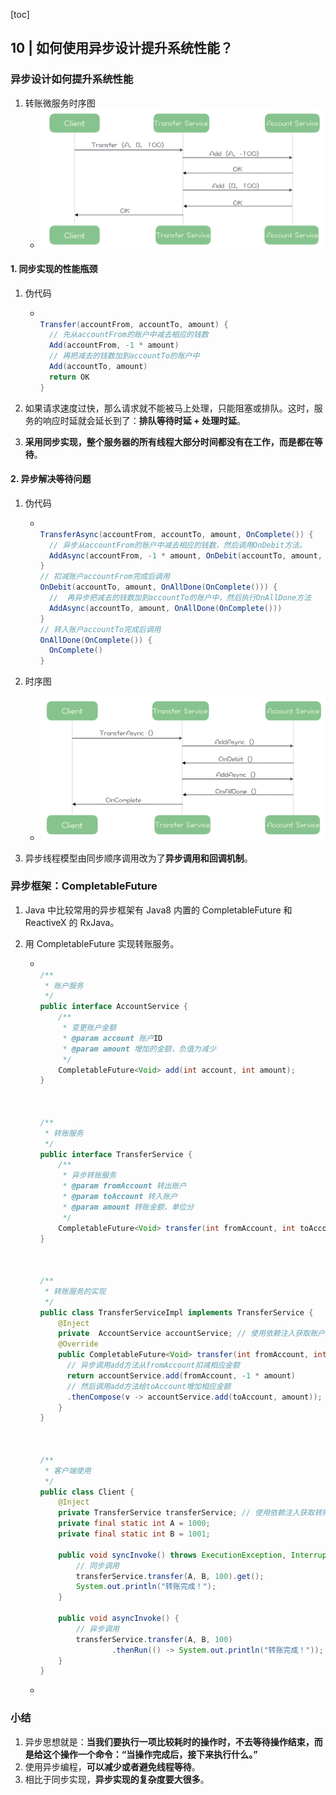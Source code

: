 [toc]

## 10 | 如何使用异步设计提升系统性能？

### 异步设计如何提升系统性能

1.  转账微服务时序图
    -   ![img](imgs/3f7faf335a9e6c3009902d85b71d3058.jpg)

#### 1. 同步实现的性能瓶颈

1.  伪代码

    -   ```java
        
        Transfer(accountFrom, accountTo, amount) {
          // 先从accountFrom的账户中减去相应的钱数
          Add(accountFrom, -1 * amount)
          // 再把减去的钱数加到accountTo的账户中
          Add(accountTo, amount)
          return OK
        }
        ```

2.  如果请求速度过快，那么请求就不能被马上处理，只能阻塞或排队。这时，服务的响应时延就会延长到了：**排队等待时延 + 处理时延**。

3.  **采用同步实现，整个服务器的所有线程大部分时间都没有在工作，而是都在等待**。

#### 2. 异步解决等待问题

1.  伪代码

    -   ```java
        
        TransferAsync(accountFrom, accountTo, amount, OnComplete()) {
          // 异步从accountFrom的账户中减去相应的钱数，然后调用OnDebit方法。
          AddAsync(accountFrom, -1 * amount, OnDebit(accountTo, amount, OnAllDone(OnComplete())))
        }
        // 扣减账户accountFrom完成后调用
        OnDebit(accountTo, amount, OnAllDone(OnComplete())) {
          //  再异步把减去的钱数加到accountTo的账户中，然后执行OnAllDone方法
          AddAsync(accountTo, amount, OnAllDone(OnComplete()))
        }
        // 转入账户accountTo完成后调用
        OnAllDone(OnComplete()) {
          OnComplete()
        }
        ```

2.  时序图

    -   ![img](imgs/38ab8de8fbfaf4cd4b34fbd9ddd3360d.jpg)

3.  异步线程模型由同步顺序调用改为了**异步调用和回调机制**。

### 异步框架：CompletableFuture

1.  Java 中比较常用的异步框架有 Java8 内置的 CompletableFuture 和 ReactiveX 的 RxJava。

2.  用 CompletableFuture 实现转账服务。

    -   ```java
        
        /**
         * 账户服务
         */
        public interface AccountService {
            /**
             * 变更账户金额
             * @param account 账户ID
             * @param amount 增加的金额，负值为减少
             */
            CompletableFuture<Void> add(int account, int amount);
        }
        
        
        
        /**
         * 转账服务
         */
        public interface TransferService {
            /**
             * 异步转账服务
             * @param fromAccount 转出账户
             * @param toAccount 转入账户
             * @param amount 转账金额，单位分
             */
            CompletableFuture<Void> transfer(int fromAccount, int toAccount, int amount);
        }
        
        
        
        /**
         * 转账服务的实现
         */
        public class TransferServiceImpl implements TransferService {
            @Inject
            private  AccountService accountService; // 使用依赖注入获取账户服务的实例
            @Override
            public CompletableFuture<Void> transfer(int fromAccount, int toAccount, int amount) {
              // 异步调用add方法从fromAccount扣减相应金额
              return accountService.add(fromAccount, -1 * amount)
              // 然后调用add方法给toAccount增加相应金额
              .thenCompose(v -> accountService.add(toAccount, amount));    
            }
        }
        
        
        
        /**
         * 客户端使用
         */
        public class Client {
            @Inject
            private TransferService transferService; // 使用依赖注入获取转账服务的实例
            private final static int A = 1000;
            private final static int B = 1001;
        
            public void syncInvoke() throws ExecutionException, InterruptedException {
                // 同步调用
                transferService.transfer(A, B, 100).get();
                System.out.println("转账完成！");
            }
        
            public void asyncInvoke() {
                // 异步调用
                transferService.transfer(A, B, 100)
                        .thenRun(() -> System.out.println("转账完成！"));
            }
        }
        ```

    -   

### 小结

1.  异步思想就是：**当我们要执行一项比较耗时的操作时，不去等待操作结束，而是给这个操作一个命令：“当操作完成后，接下来执行什么。”**
2.  使用异步编程，**可以减少或者避免线程等待**。
3.  相比于同步实现，**异步实现的复杂度要大很多**。

